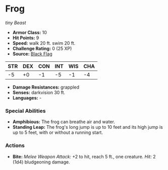 # Frog

*tiny* *Beast*

- **Armor Class:** 10
- **Hit Points:** 9 
- **Speed:** walk 20 ft. swim 20 ft.
- **Challenge Rating:** 0 (25 XP)
- **Source:** [Black Flag](https://koboldpress.com/kpstore/product/tovrpg-pg-mv/)

| STR | DEX | CON | INT | WIS | CHA |
| --- | --- | --- | --- | --- | --- |
| -5 | +0 | -1 | -5 | -1 | -4 |

- **Damage Resistances:** grappled
- **Senses:** darkvision 30 ft.
- **Languages:** -

### Special Abilities

- **Amphibious:** The frog can breathe air and water.
- **Standing Leap:** The frog's long jump is up to 10 feet and its high jump is up to 5 feet, with or without a running start.

### Actions

- **Bite:** _Melee Weapon Attack:_ +2 to hit, reach 5 ft., one creature. _Hit:_ 2 (1d4) bludgeoning damage.
